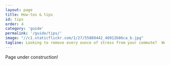 ```yaml
---
layout: page
title: How-tos & tips
id: tips
order: 4
category: 'guide'
permalink: '/guide/tips/'
image: "//c1.staticflickr.com/1/27/55889442_46912b86ca_b.jpg"
tagline: Looking to remove every ounce of stress from your commute?  We've got your tips and tricks here.
---
```


Page under construction!